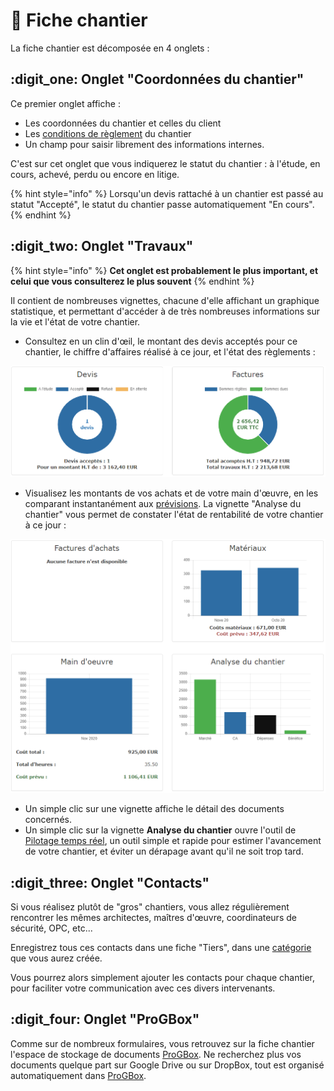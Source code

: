 # 📎 Fiche chantier

La fiche chantier est décomposée en 4 onglets :

## :digit_one: Onglet "Coordonnées du chantier"

Ce premier onglet affiche :

* Les coordonnées du chantier et celles du client
* Les [conditions de règlement](../../aide-au-demarrage/parametrage-de-mon-entreprise/conditions-de-reglement.md#conditions-de-reglement-specifiques) du chantier
* Un champ pour saisir librement des informations internes.

C'est sur cet onglet que vous indiquerez le statut du chantier : à l'étude, en cours, achevé, perdu ou encore en litige.

{% hint style="info" %}
Lorsqu'un devis rattaché à un chantier est passé au statut "Accepté", le statut du chantier passe automatiquement "En cours".
{% endhint %}



## :digit_two: Onglet "Travaux"

{% hint style="info" %}
**Cet onglet est probablement le plus important, et celui que vous consulterez le plus souvent**
{% endhint %}

Il contient de nombreuses vignettes, chacune d'elle affichant un graphique statistique, et permettant d'accéder à de très nombreuses informations sur la vie et l'état de votre chantier.

* Consultez en un clin d'œil, le montant des devis acceptés pour ce chantier, le chiffre d'affaires réalisé à ce jour, et l'état des règlements :

![](<../../.gitbook/assets/image (1).png>)

* Visualisez les montants de vos achats et de votre main d'œuvre, en les comparant instantanément aux [prévisions](../les-devis/saisir-un-devis/prevoir-le-temps-passe.md). La vignette "Analyse du chantier" vous permet de constater l'état de rentabilité de votre chantier à ce jour :

![](<../../.gitbook/assets/image (8).png>)

* Un simple clic sur une vignette affiche le détail des documents concernés.
*   Un simple clic sur la vignette **Analyse du chantier** ouvre l'outil de[ Pilotage temps réel](pilotage-temps-reel.md), un outil simple et rapide pour estimer l'avancement de votre chantier, et éviter un dérapage avant qu'il ne soit trop tard.



## :digit_three: Onglet "Contacts"

Si vous réalisez plutôt de "gros" chantiers, vous allez régulièrement rencontrer les mêmes architectes, maîtres d'œuvre, coordinateurs de sécurité, OPC, etc...

Enregistrez tous ces contacts dans une fiche "Tiers", dans une [catégorie](../les-tiers/categories-et-groupes-de-tiers.md#categories) que vous aurez créée.

Vous pourrez alors simplement ajouter les contacts pour chaque chantier, pour faciliter votre communication avec ces divers intervenants.



## :digit_four: Onglet "ProGBox"

Comme sur de nombreux formulaires, vous retrouvez sur la fiche chantier l'espace de stockage de documents [ProGBox](../../les-plus-du-logiciel/progbox-archivage-de-documents.md). Ne recherchez plus vos documents quelque part sur Google Drive ou sur DropBox, tout est organisé automatiquement dans [ProGBox](../../les-plus-du-logiciel/progbox-archivage-de-documents.md).

